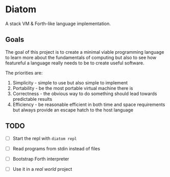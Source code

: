 # Diatom

A stack VM & Forth-like language implementation.

## Goals

The goal of this project is to create a minimal viable programming language to
learn more about the fundamentals of computing but also to see how featureful a
language really needs to be to create useful software.

The priorities are:

1. Simplicity - simple to use but also simple to implement
2. Portability - be the most portable virtual machine there is
3. Correctness - the obvious way to do something should lead towards
                 predictable results
4. Efficiency - be reasonable efficient in both time and space requirements but
                always provide an escape hatch to the host language

## TODO

- [ ] Start the repl with `diatom repl`
- [ ] Read programs from stdin instead of files
- [ ] Bootstrap Forth interpreter
- [ ] Use it in a _real world_ project

